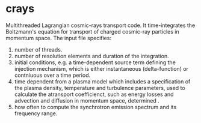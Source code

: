 # crays
Multithreaded Lagrangian cosmic-rays transport code.
It time-integrates the Boltzmann's equation for transport of charged cosmic-ray particles in 
momentum space.
The input file specifies:
1. number of threads.
2. number of resolution elements and duration of the integration.
3. initial conditions, e.g. a time-dependent source term defining the injection mechanism, 
   which is either instantaneous (delta-function) or contniuous over a time period. 
4. time dependent from a plasma model which includes a specification of the plasma 
  density, temperature and turbulence parameters, used to calculate the atransport coefficienct, 
  such as energy losses and advection and diffusion in momentum space, determined . 
5. how often to compute the synchrotron emission spectrum and its frequency range.

